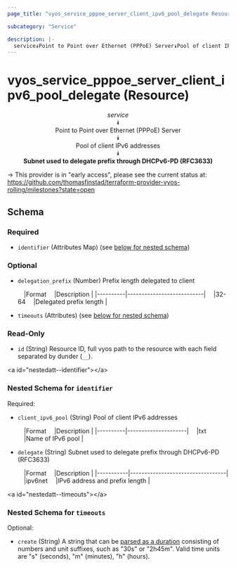 ```yaml
---
page_title: "vyos_service_pppoe_server_client_ipv6_pool_delegate Resource - vyos"

subcategory: "Service"

description: |- 
  service⯯Point to Point over Ethernet (PPPoE) Server⯯Pool of client IPv6 addresses⯯Subnet used to delegate prefix through DHCPv6-PD (RFC3633)
---
```


# vyos_service_pppoe_server_client_ipv6_pool_delegate (Resource)
<center>

*service*  
⯯  
Point to Point over Ethernet (PPPoE) Server  
⯯  
Pool of client IPv6 addresses  
⯯  
**Subnet used to delegate prefix through DHCPv6-PD (RFC3633)**


</center>

-> This provider is in "early access", please see the current status at: https://github.com/thomasfinstad/terraform-provider-vyos-rolling/milestones?state=open

## Schema

### Required

- `identifier` (Attributes Map) (see [below for nested schema](#nestedatt--identifier))

### Optional

- `delegation_prefix` (Number) Prefix length delegated to client

    &emsp;|Format  &emsp;|Description              |
    |----------|---------------------------|
    &emsp;|32-64   &emsp;|Delegated prefix length  |
- `timeouts` (Attributes) (see [below for nested schema](#nestedatt--timeouts))

### Read-Only

- `id` (String) Resource ID, full vyos path to the resource with each field separated by dunder (`__`).

&lt;a id=&#34;nestedatt--identifier&#34;&gt;&lt;/a&gt;
### Nested Schema for `identifier`

Required:

- `client_ipv6_pool` (String) Pool of client IPv6 addresses

    &emsp;|Format  &emsp;|Description        |
    |----------|---------------------|
    &emsp;|txt     &emsp;|Name of IPv6 pool  |
- `delegate` (String) Subnet used to delegate prefix through DHCPv6-PD (RFC3633)

    &emsp;|Format   &emsp;|Description                     |
    |-----------|----------------------------------|
    &emsp;|ipv6net  &emsp;|IPv6 address and prefix length  |


&lt;a id=&#34;nestedatt--timeouts&#34;&gt;&lt;/a&gt;
### Nested Schema for `timeouts`

Optional:

- `create` (String) A string that can be [parsed as a duration](https://pkg.go.dev/time#ParseDuration) consisting of numbers and unit suffixes, such as &#34;30s&#34; or &#34;2h45m&#34;. Valid time units are &#34;s&#34; (seconds), &#34;m&#34; (minutes), &#34;h&#34; (hours).  
